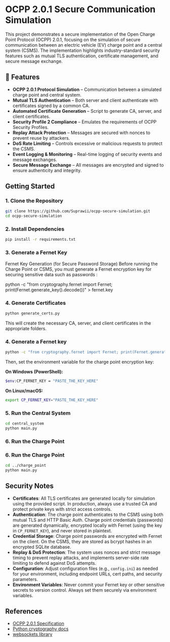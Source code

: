 # OCPP 2.0.1 Secure Communication Simulation

This project demonstrates a secure implementation of the Open Charge Point Protocol (OCPP) 2.0.1, focusing on the simulation of secure communication between an electric vehicle (EV) charge point and a central system (CSMS). The implementation highlights industry-standard security features such as mutual TLS authentication, certificate management, and secure message exchange.

## 🔐 Features

- **OCPP 2.0.1 Protocol Simulation** – Communication between a simulated charge point and central system.  
- **Mutual TLS Authentication** – Both server and client authenticate with certificates signed by a common CA.  
- **Automated Certificate Generation** – Script to generate CA, server, and client certificates.  
- **Security Profile 2 Compliance** – Emulates the requirements of OCPP Security Profiles.  
- **Replay Attack Protection** – Messages are secured with nonces to prevent reuse by attackers.  
- **DoS Rate Limiting** – Controls excessive or malicious requests to protect the CSMS.  
- **Event Logging & Monitoring** – Real-time logging of security events and message exchanges.  
- **Secure Message Exchange** – All messages are encrypted and signed to ensure authenticity and integrity.

## Getting Started

### 1. Clone the Repository

```sh
git clone https://github.com/Suprawii/ocpp-secure-simulation.git
cd ocpp-secure-simulation
```

### 2. Install Dependencies

```sh
pip install -r requirements.txt
```

### 3. Generate a Fernet Key
Fernet Key Generation (for Secure Password Storage)
Before running the Charge Point or CSMS, you must generate a Fernet encryption key for securing sensitive data such as passwords : 

python -c "from cryptography.fernet import Fernet; print(Fernet.generate_key().decode())" > fernet.key 

### 4. Generate Certificates

```sh
python generate_certs.py
```
This will create the necessary CA, server, and client certificates in the appropriate folders.

### 4. Generate a Fernet key

```sh
python -c "from cryptography.fernet import Fernet; print(Fernet.generate_key().decode())"
```
Then, set the environment variable for the charge point encryption key:

**On Windows (PowerShell):**
```sh
$env:CP_FERNET_KEY = "PASTE_THE_KEY_HERE"
```
**On Linux/macOS:**
```sh
export CP_FERNET_KEY="PASTE_THE_KEY_HERE"
```

### 5. Run the Central System 

```sh
cd central_system
python main.py
```

### 6. Run the Charge Point
### 6. Run the Charge Point

```sh
cd ../charge_point
python main.py
```

## Security Notes

- **Certificates**: All TLS certificates are generated locally for simulation using the provided script. In production, always use a trusted CA and protect private keys with strict access controls.
- **Authentication**: The charge point authenticates to the CSMS using both mutual TLS and HTTP Basic Auth. Charge point credentials (passwords) are generated dynamically, encrypted locally with Fernet (using the key in `CP_FERNET_KEY`), and never stored in plaintext.
- **Credential Storage**: Charge point passwords are encrypted with Fernet on the client. On the CSMS, they are stored as bcrypt hashes in an encrypted SQLite database.
- **Replay & DoS Protection**: The system uses nonces and strict message timing to prevent replay attacks, and implements server-side rate limiting to defend against DoS attempts.
- **Configuration**: Adjust configuration files (e.g., `config.ini`) as needed for your environment, including endpoint URLs, cert paths, and security parameters.
- **Environment Variables**: Never commit your Fernet key or other sensitive secrets to version control. Always set them securely via environment variables.

## References

- [OCPP 2.0.1 Specification](https://www.openchargealliance.org/protocols/ocpp-201/)
- [Python cryptography docs](https://cryptography.io/en/latest/)
- [websockets library](https://websockets.readthedocs.io/en/stable/)